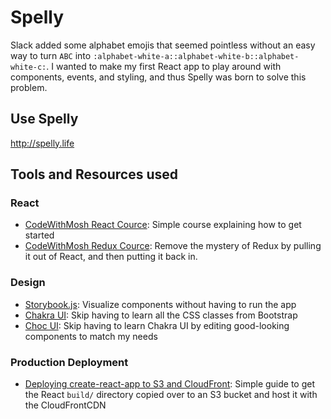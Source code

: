 # Spelly
Slack added some alphabet emojis that seemed pointless without an easy way to turn `ABC` into `:alphabet-white-a::alphabet-white-b::alphabet-white-c:`. I wanted to make my first React app to play around with components, events, and styling, and thus Spelly was born to solve this problem.

## Use Spelly
http://spelly.life

## Tools and Resources used
### React
- [CodeWithMosh React Cource](https://codewithmosh.com/p/mastering-react): Simple course explaining how to get started
- [CodeWithMosh Redux Cource](https://codewithmosh.com/p/mastering-react): Remove the mystery of Redux by pulling it out of React, and then putting it back in.
### Design
- [Storybook.js](https://storybook.js.org/): Visualize components without having to run the app
- [Chakra UI](https://chakra-ui.com/): Skip having to learn all the CSS classes from Bootstrap
- [Choc UI](https://choc-ui.tech/): Skip having to learn Chakra UI by editing good-looking components to match my needs
### Production Deployment
- [Deploying create-react-app to S3 and CloudFront](https://wolovim.medium.com/deploying-create-react-app-to-s3-or-cloudfront-48dae4ce0af): Simple guide to get the React `build/` directory copied over to an S3 bucket and host it with the CloudFrontCDN
